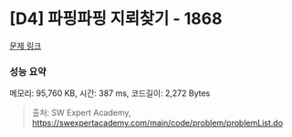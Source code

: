 # [D4] 파핑파핑 지뢰찾기 - 1868 

[문제 링크](https://swexpertacademy.com/main/code/problem/problemDetail.do?contestProbId=AV5LwsHaD1MDFAXc) 

### 성능 요약

메모리: 95,760 KB, 시간: 387 ms, 코드길이: 2,272 Bytes



> 출처: SW Expert Academy, https://swexpertacademy.com/main/code/problem/problemList.do